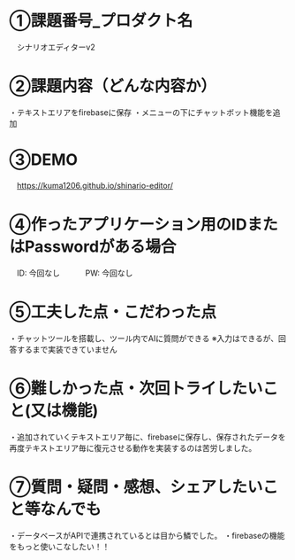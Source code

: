 # ①課題番号_プロダクト名
　シナリオエディターv2

# ②課題内容（どんな内容か）
・テキストエリアをfirebaseに保存
・メニューの下にチャットボット機能を追加

# ③DEMO
　https://kuma1206.github.io/shinario-editor/

# ④作ったアプリケーション用のIDまたはPasswordがある場合
　ID: 今回なし　　
　PW: 今回なし

# ⑤工夫した点・こだわった点
・チャットツールを搭載し、ツール内でAIに質問ができる
※入力はできるが、回答するまで実装できていません

# ⑥難しかった点・次回トライしたいこと(又は機能)
・追加されていくテキストエリア毎に、firebaseに保存し、保存されたデータを再度テキストエリア毎に復元させる動作を実装するのは苦労しました。

# ⑦質問・疑問・感想、シェアしたいこと等なんでも
・データベースがAPIで連携されているとは目から鱗でした。
・firebaseの機能をもっと使いこなしたい！！